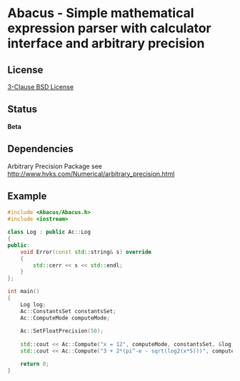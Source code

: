 Abacus - Simple mathematical expression parser with calculator interface and arbitrary precision
================================================================================================

License
-------

[3-Clause BSD License](https://github.com/LukasBanana/Abacus/blob/master/LICENSE.txt)

Status
------

**Beta**

Dependencies
------------

Arbitrary Precision Package
see http://www.hvks.com/Numerical/arbitrary_precision.html

Example
-------

```cpp
#include <Abacus/Abacus.h>
#include <iostream>

class Log : public Ac::Log
{
public:
    void Error(const std::string& s) override
    {
        std::cerr << s << std::endl;
    }
};

int main()
{
    Log log;
    Ac::ConstantsSet constantsSet;
    Ac::ComputeMode computeMode;
    
    Ac::SetFloatPrecision(50);
    
    std::cout << Ac::Compute("x = 12", computeMode, constantsSet, &log) << std::endl;
    std::cout << Ac::Compute("3 + 2*(pi^-e - sqrt(log2(x*5)))", computeMode, constantsSet, &log) << std::endl;

    return 0;
}
```


